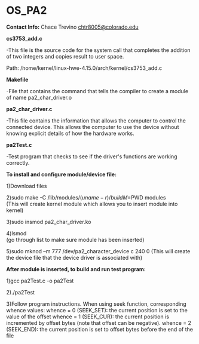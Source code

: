 # OS_PA2


**Contact Info:**
Chace Trevino
chtr8005@colorado.edu

**cs3753_add.c**

-This file is the source code for the system call that completes the addition of two integers and copies result to user space.

Path: /home/kernel/linux-hwe-4.15.0/arch/kernel/cs3753_add.c



**Makefile**

-File that contains the command that tells the compiler to create a module of name pa2_char_driver.o




**pa2_char_driver.c**

-This file contains the information that allows the computer to control the connected device. This allows the computer to use the device without knowing explicit details of how the hardware works.




**pa2Test.c**

-Test program that checks to see if the driver's functions are working correctly. 





**To install and configure module/device file:**

1)Download files

2)sudo make -C /lib/modules/$(uname -r)/build M=$PWD modules   
(This will create kernel module which allows you to insert module into kernel)

3)sudo insmod pa2_char_driver.ko 

4)lsmod  
(go through list to make sure module has been inserted)

5)sudo mknod –m 777 /dev/pa2_character_device c 240 0
(This will create the device file that the device driver is associated with)


**After module is inserted, to build and run test program:**

1)gcc pa2Test.c -o pa2Test 

2)./pa2Test

3)Follow program instructions. When using seek function, corresponding whence values:
whence = 0 (SEEK_SET): the current position is set to the value of the offset
whence = 1 (SEEK_CUR): the current position is incremented by offset bytes (note that offset can be negative). 
whence = 2 (SEEK_END): the current position is set to offset bytes before the end of the file





